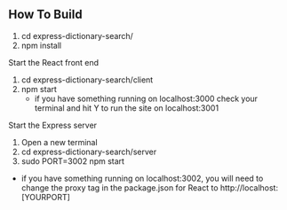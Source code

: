 ## How To Build

1. cd express-dictionary-search/
2. npm install

Start the React front end
1. cd express-dictionary-search/client
2. npm start
    * if you have something running on localhost:3000 check your terminal and hit Y to run the site on localhost:3001

Start the Express server
1. Open a new terminal
2. cd express-dictionary-search/server
3. sudo PORT=3002 npm start
  * if you have something running on localhost:3002, you will need to change the proxy tag in the package.json for React to http://localhost:[YOURPORT]
